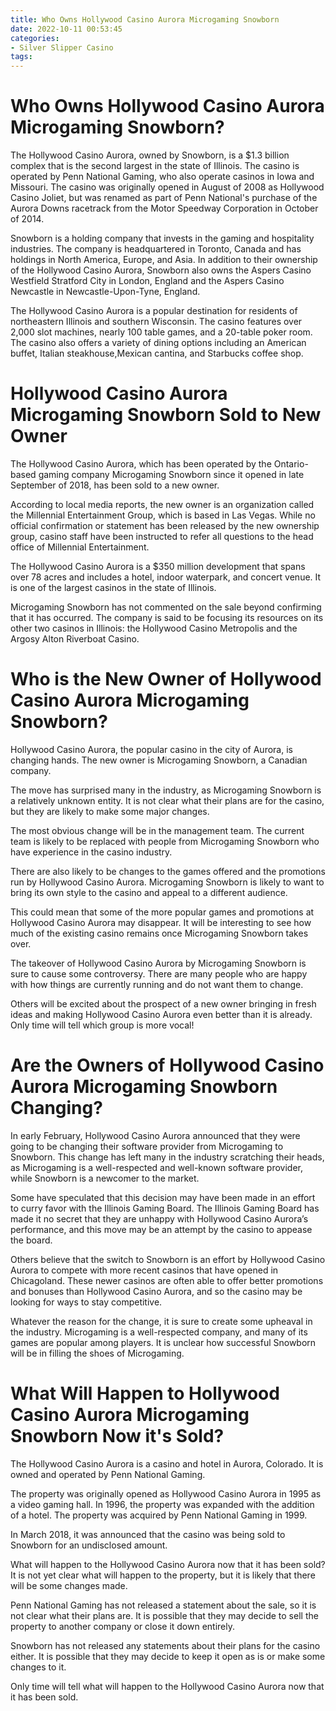 ```yaml
---
title: Who Owns Hollywood Casino Aurora Microgaming Snowborn
date: 2022-10-11 00:53:45
categories:
- Silver Slipper Casino
tags:
---
```



#  Who Owns Hollywood Casino Aurora Microgaming Snowborn?

The Hollywood Casino Aurora, owned by Snowborn, is a $1.3 billion complex that is the second largest in the state of Illinois. The casino is operated by Penn National Gaming, who also operate casinos in Iowa and Missouri. The casino was originally opened in August of 2008 as Hollywood Casino Joliet, but was renamed as part of Penn National's purchase of the Aurora Downs racetrack from the Motor Speedway Corporation in October of 2014.

Snowborn is a holding company that invests in the gaming and hospitality industries. The company is headquartered in Toronto, Canada and has holdings in North America, Europe, and Asia. In addition to their ownership of the Hollywood Casino Aurora, Snowborn also owns the Aspers Casino Westfield Stratford City in London, England and the Aspers Casino Newcastle in Newcastle-Upon-Tyne, England.

The Hollywood Casino Aurora is a popular destination for residents of northeastern Illinois and southern Wisconsin. The casino features over 2,000 slot machines, nearly 100 table games, and a 20-table poker room. The casino also offers a variety of dining options including an American buffet, Italian steakhouse,Mexican cantina, and Starbucks coffee shop.

#  Hollywood Casino Aurora Microgaming Snowborn Sold to New Owner

The Hollywood Casino Aurora, which has been operated by the Ontario-based gaming company Microgaming Snowborn since it opened in late September of 2018, has been sold to a new owner.

According to local media reports, the new owner is an organization called the Millennial Entertainment Group, which is based in Las Vegas. While no official confirmation or statement has been released by the new ownership group, casino staff have been instructed to refer all questions to the head office of Millennial Entertainment.

The Hollywood Casino Aurora is a $350 million development that spans over 78 acres and includes a hotel, indoor waterpark, and concert venue. It is one of the largest casinos in the state of Illinois.

Microgaming Snowborn has not commented on the sale beyond confirming that it has occurred. The company is said to be focusing its resources on its other two casinos in Illinois: the Hollywood Casino Metropolis and the Argosy Alton Riverboat Casino.

#  Who is the New Owner of Hollywood Casino Aurora Microgaming Snowborn?

Hollywood Casino Aurora, the popular casino in the city of Aurora, is changing hands. The new owner is Microgaming Snowborn, a Canadian company.

The move has surprised many in the industry, as Microgaming Snowborn is a relatively unknown entity. It is not clear what their plans are for the casino, but they are likely to make some major changes.

The most obvious change will be in the management team. The current team is likely to be replaced with people from Microgaming Snowborn who have experience in the casino industry.

There are also likely to be changes to the games offered and the promotions run by Hollywood Casino Aurora. Microgaming Snowborn is likely to want to bring its own style to the casino and appeal to a different audience.

This could mean that some of the more popular games and promotions at Hollywood Casino Aurora may disappear. It will be interesting to see how much of the existing casino remains once Microgaming Snowborn takes over.

The takeover of Hollywood Casino Aurora by Microgaming Snowborn is sure to cause some controversy. There are many people who are happy with how things are currently running and do not want them to change.

Others will be excited about the prospect of a new owner bringing in fresh ideas and making Hollywood Casino Aurora even better than it is already. Only time will tell which group is more vocal!

#  Are the Owners of Hollywood Casino Aurora Microgaming Snowborn Changing?

In early February, Hollywood Casino Aurora announced that they were going to be changing their software provider from Microgaming to Snowborn. This change has left many in the industry scratching their heads, as Microgaming is a well-respected and well-known software provider, while Snowborn is a newcomer to the market.

Some have speculated that this decision may have been made in an effort to curry favor with the Illinois Gaming Board. The Illinois Gaming Board has made it no secret that they are unhappy with Hollywood Casino Aurora’s performance, and this move may be an attempt by the casino to appease the board.

Others believe that the switch to Snowborn is an effort by Hollywood Casino Aurora to compete with more recent casinos that have opened in Chicagoland. These newer casinos are often able to offer better promotions and bonuses than Hollywood Casino Aurora, and so the casino may be looking for ways to stay competitive.

Whatever the reason for the change, it is sure to create some upheaval in the industry. Microgaming is a well-respected company, and many of its games are popular among players. It is unclear how successful Snowborn will be in filling the shoes of Microgaming.

#  What Will Happen to Hollywood Casino Aurora Microgaming Snowborn Now it's Sold?

The Hollywood Casino Aurora is a casino and hotel in Aurora, Colorado. It is owned and operated by Penn National Gaming.

The property was originally opened as Hollywood Casino Aurora in 1995 as a video gaming hall. In 1996, the property was expanded with the addition of a hotel. The property was acquired by Penn National Gaming in 1999.

In March 2018, it was announced that the casino was being sold to Snowborn for an undisclosed amount.

What will happen to the Hollywood Casino Aurora now that it has been sold? It is not yet clear what will happen to the property, but it is likely that there will be some changes made.

Penn National Gaming has not released a statement about the sale, so it is not clear what their plans are. It is possible that they may decide to sell the property to another company or close it down entirely.

Snowborn has not released any statements about their plans for the casino either. It is possible that they may decide to keep it open as is or make some changes to it.

Only time will tell what will happen to the Hollywood Casino Aurora now that it has been sold.